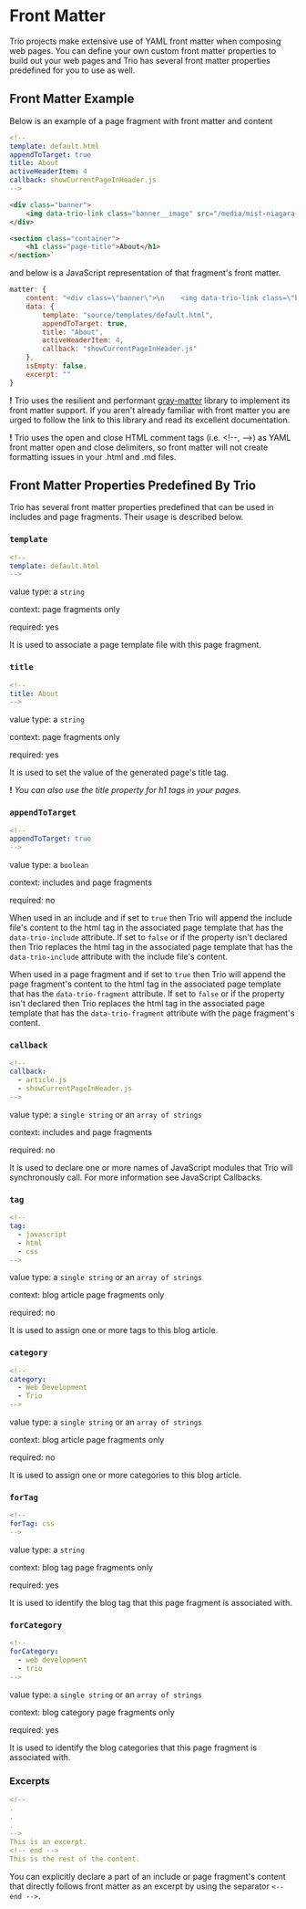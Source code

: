 <!--
title: Front Matter
template: learnhowto.html
appendToTarget: true
activeHeaderItem: 2
callback: showCurrentPageInHeader.js
-->

# Front Matter

Trio projects make extensive use of YAML front matter when composing web pages. You can define your own custom front matter properties to build out your web pages and Trio has several front matter properties predefined for you to use as well.

## Front Matter Example

Below is an example of a page fragment with front matter and content

```yaml
<!--
template: default.html
appendToTarget: true
title: About
activeHeaderItem: 4
callback: showCurrentPageInHeader.js
-->
```

```html
<div class="banner">
    <img data-trio-link class="banner__image" src="/media/mist-niagara-falls-river.jpg" alt="image of blog">
</div>

<section class="container">
    <h1 class="page-title">About</h1>
</section>`
```

and below is a JavaScript representation of that fragment's front matter.

```js
matter: {
    content: "<div class=\"banner\">\n    <img data-trio-link class=\"banner__image\" src=\"/media/mist-niagara-falls-river.jpg\" alt=\"image of blog\">\n</div>\n\n<section class=\"container\">\n    <h1 class=\"page-title\">About</h1>\n</section>",
    data: {
        template: "source/templates/default.html",
        appendToTarget: true,
        title: "About",
        activeHeaderItem: 4,
        callback: "showCurrentPageInHeader.js"
    },
    isEmpty: false,
    excerpt: ""
}
```

__!__ Trio uses the resilient and performant <a href="https://www.npmjs.com/package/gray-matter" target="_blank">gray-matter</a> library to implement its front matter support. If you aren't already familiar with front matter you are urged to follow the link to this library and read its excellent documentation.

__!__ Trio uses the open and close HTML comment tags (i.e. &lt;!--, --&gt;) as YAML front matter open and close delimiters, so front matter will not create formatting issues in your .html and .md files.

## Front Matter Properties Predefined By Trio

Trio has several front matter properties predefined that can be used in includes and page fragments. Their usage is described below.

### `template`

```YAML
<!--
template: default.html
-->
```

value type: a `string`

context: page fragments only

required: yes

It is used to associate a page template file with this page fragment.

### `title`

```YAML
<!--
title: About
-->
```

value type: a `string`

context: page fragments only

required: yes

It is used to set the value of the generated page's title tag.

__!__ _You can also use the title property for h1 tags in your pages._

### `appendToTarget`

```YAML
<!--
appendToTarget: true
-->
```

value type: a `boolean`

context: includes and page fragments

required: no

When used in an include and if set to `true` then Trio will append the include file's content to the html tag in the associated page template that has the `data-trio-include` attribute. If set to `false` or if the property isn't declared then Trio replaces the html tag in the associated page template that has the `data-trio-include` attribute with the include file's content.

When used in a page fragment and if set to `true` then Trio will append the page fragment's content to the html tag in the associated page template that has the `data-trio-fragment` attribute. If set to `false` or if the property isn't declared then Trio replaces the html tag in the associated page template that has the `data-trio-fragment` attribute with the page fragment's content.

### `callback`

```YAML
<!--
callback:
  - article.js
  - showCurrentPageInHeader.js
-->
```

value type: a `single string` or an `array of strings`

context: includes and page fragments

required: no

It is used to declare one or more names of JavaScript modules that Trio will synchronously call. For more information see JavaScript Callbacks.

### `tag`

```YAML
<!--
tag:
  - javascript
  - html
  - css
-->
```

value type: a `single string` or an `array of strings`

context: blog article page fragments only

required: no

It is used to assign one or more tags to this blog article.

### `category`

```YAML
<!--
category:
  - Web Development
  - Trio
-->
```

value type: a `single string` or an `array of strings`

context: blog article page fragments only

required: no

It is used to assign one or more categories to this blog article.

### `forTag`

```YAML
<!--
forTag: css
-->
```

value type: a `string`

context: blog tag page fragments only

required: yes

It is used to identify the blog tag that this page fragment is associated with.

### `forCategory`

```YAML
<!--
forCategory:
  - web development
  - trio
-->
```

value type: a `single string` or an `array of strings`

context: blog category page fragments only

required: yes

It is used to identify the blog categories that this page fragment is associated with.

### Excerpts

```YAML
<!--
.
.
.
-->
This is an excerpt.
<!-- end -->
This is the rest of the content.
```

You can explicitly declare a part of an include or page fragment's content that directly follows front matter as an excerpt by using the separator `<-- end -->`.
